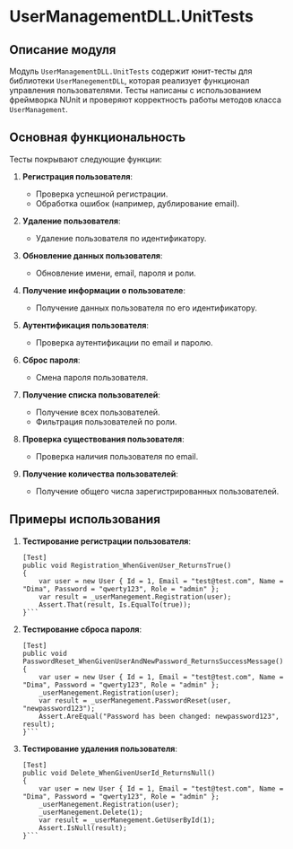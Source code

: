 # UserManagementDLL.UnitTests

## Описание модуля
Модуль `UserManagementDLL.UnitTests` содержит юнит-тесты для библиотеки `UserManegementDLL`, которая реализует функционал управления пользователями. Тесты написаны с использованием фреймворка NUnit и проверяют корректность работы методов класса `UserManagement`.

## Основная функциональность
Тесты покрывают следующие функции:
1. **Регистрация пользователя**:
   - Проверка успешной регистрации.
   - Обработка ошибок (например, дублирование email).

2. **Удаление пользователя**:
   - Удаление пользователя по идентификатору.

3. **Обновление данных пользователя**:
   - Обновление имени, email, пароля и роли.

4. **Получение информации о пользователе**:
   - Получение данных пользователя по его идентификатору.

5. **Аутентификация пользователя**:
   - Проверка аутентификации по email и паролю.

6. **Сброс пароля**:
   - Смена пароля пользователя.

7. **Получение списка пользователей**:
   - Получение всех пользователей.
   - Фильтрация пользователей по роли.

8. **Проверка существования пользователя**:
   - Проверка наличия пользователя по email.

9. **Получение количества пользователей**:
   - Получение общего числа зарегистрированных пользователей.

## Примеры использования
1. **Тестирование регистрации пользователя**:
   ```
   [Test]
   public void Registration_WhenGivenUser_ReturnsTrue()
   {
       var user = new User { Id = 1, Email = "test@test.com", Name = "Dima", Password = "qwerty123", Role = "admin" };
       var result = _userManegement.Registration(user);
       Assert.That(result, Is.EqualTo(true));
   }```
2. **Тестирование сброса пароля**:
    ```
    [Test]
    public void PasswordReset_WhenGivenUserAndNewPassword_ReturnsSuccessMessage()
    {
        var user = new User { Id = 1, Email = "test@test.com", Name = "Dima", Password = "qwerty123", Role = "admin" };
        _userManegement.Registration(user);
        var result = _userManegement.PasswordReset(user, "newpassword123");
        Assert.AreEqual("Password has been changed: newpassword123", result);
    }```
3. **Тестирование удаления пользователя**:
    ```
    [Test]
    public void Delete_WhenGivenUserId_ReturnsNull()
    {
        var user = new User { Id = 1, Email = "test@test.com", Name = "Dima", Password = "qwerty123", Role = "admin" };
        _userManegement.Registration(user);
        _userManegement.Delete(1);
        var result = _userManegement.GetUserById(1);
        Assert.IsNull(result);
    }```
